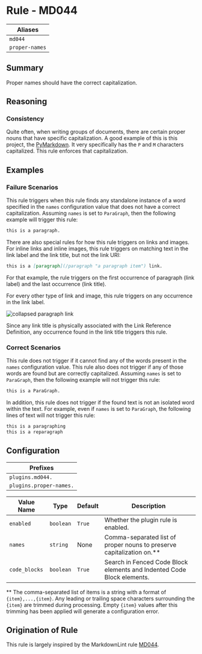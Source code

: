 # Rule - MD044

| Aliases |
| --- |
| `md044` |
| `proper-names` |

## Summary

Proper names should have the correct capitalization.

## Reasoning

### Consistency

Quite often, when writing groups of documents, there are certain proper nouns that have specific
capitalization.  A good example of this is this project, the
[PyMarkdown](https://github.com/jackdewinter/pymarkdown).  It very specifically
has the `P` and `M` characters capitalized.  This rule enforces that
capitalization.

## Examples

### Failure Scenarios

This rule triggers when this rule finds any standalone instance of a
word specified in the `names` configuration value that does not have
a correct capitalization.  Assuming `names` is set to `ParaGraph`, then
the following example will trigger this rule:

````Markdown
this is a paragraph.
````

There are also special rules for how this rule triggers on links and
images.  For inline links and inline images, this rule triggers on
matching text in the link label and the link title, but not the link URI:

````Markdown
this is a [paragraph](/paragraph "a paragraph item") link.
````

For that example, the rule triggers on the first occurrence of
paragraph (link label) and the last occurrence (link title).

For every other type of link and image, this rule triggers on
any occurrence in the link label.

![collapsed
paragraph][]
link

[collapsed
paragraph]: /url "a paragraph title"

Since any link title is physically
associated with the Link Reference Definition, any occurrence found
in the link title triggers this rule.

### Correct Scenarios

This rule does not trigger if it cannot find any of the words present
in the `names` configuration value.  This rule also does not trigger
if any of those words are found but are correctly capitalized.
Assuming `names` is set to `ParaGraph`, then the following example will not trigger this rule:

````Markdown
this is a ParaGraph.
````

In addition, this rule does not trigger if the found text is not an
isolated word within the text.  For example, even if `names` is set to
`ParaGraph`, the following lines of text will not trigger this rule:

````Markdown
this is a paragraphing
this is a reparagraph
````

## Configuration

| Prefixes |
| --- |
| `plugins.md044.` |
| `plugins.proper-names.` |

| Value Name | Type | Default | Description |
| -- | -- | -- | -- |
| `enabled` | `boolean` | `True` | Whether the plugin rule is enabled. |
| `names`   | `string` | None | Comma-separated list of proper nouns to preserve capitalization on.** |
| `code_blocks` | `boolean` | `True` | Search in Fenced Code Block elements and Indented Code Block elements. |

** The comma-separated list of items is a string with a format of `{item},...,{item}`.
Any leading or trailing space characters surrounding the `{item}` are trimmed during
processing.  Empty `{item}` values after this trimming has been applied will generate
a configuration error.

## Origination of Rule

This rule is largely inspired by the MarkdownLint rule
[MD044](https://github.com/DavidAnson/markdownlint/blob/main/doc/Rules.md#md044---proper-names-should-have-the-correct-capitalization).
